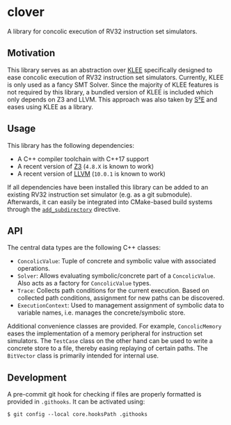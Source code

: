 # clover

A library for concolic execution of RV32 instruction set simulators.

## Motivation

This library serves as an abstraction over [KLEE][klee website]
specifically designed to ease concolic execution of RV32 instruction set
simulators. Currently, KLEE is only used as a fancy SMT Solver. Since
the majority of KLEE features is not required by this library, a bundled
version of KLEE is included which only depends on Z3 and LLVM. This
approach was also taken by [S²E][s2e klee] and eases using KLEE as a
library.

## Usage

This library has the following dependencies:

* A C++ compiler toolchain with C++17 support
* A recent version of [Z3][z3 repo] (`4.8.X` is known to work)
* A recent version of [LLVM][llvm website] (`10.0.1` is known to work)

If all dependencies have been installed this library can be added to an
existing RV32 instruction set simulator (e.g. as a git submodule).
Afterwards, it can easily be integrated into CMake-based build systems
through the [`add_subdirectory`][cmake add_subdirectory] directive.

## API

The central data types are the following C++ classes:

* `ConcolicValue`: Tuple of concrete and symbolic value with associated operations.
* `Solver`: Allows evaluating symbolic/concrete part of a `ConcolicValue`.
   Also acts as a factory for `ConcolicValue` types.
* `Trace`: Collects path conditions for the current execution.  Based on
   collected path conditions, assignment for new paths can be discovered.
* `ExecutionContext`: Used to management assignment of symbolic data to
   variable names, i.e. manages the concrete/symbolic store.

Additional convenience classes are provided. For example,
`ConcolicMemory` eases the implementation of a memory peripheral for
instruction set simulators. The `TestCase` class on the other hand can
be used to write a concrete store to a file, thereby easing replaying of
certain paths. The `BitVector` class is primarily intended for internal
use.

## Development

A pre-commit git hook for checking if files are properly formatted is
provided in `.githooks`. It can be activated using:

	$ git config --local core.hooksPath .githooks

[s2e klee]: https://github.com/S2E/s2e/tree/master/klee
[klee website]: https://klee.github.io/
[z3 repo]: https://github.com/Z3Prover/z3
[llvm website]: https://llvm.org/
[cmake add_subdirectory]: https://cmake.org/cmake/help/latest/command/add_subdirectory.html
